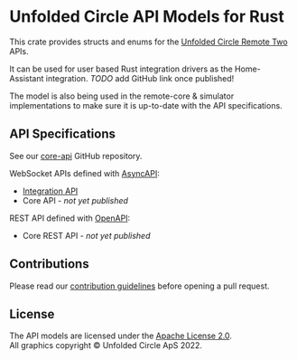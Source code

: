 # Unfolded Circle API Models for Rust

This crate provides structs and enums for the [Unfolded Circle Remote Two](https://www.unfoldedcircle.com/) APIs.

It can be used for user based Rust integration drivers as the Home-Assistant integration.
_TODO_ add GitHub link once published!

The model is also being used in the remote-core & simulator implementations to make sure it is up-to-date with the API
specifications.

## API Specifications

See our [core-api](https://github.com/unfoldedcircle/core-api) GitHub repository.

WebSocket APIs defined with [AsyncAPI](https://www.asyncapi.com/):
- [Integration API](https://github.com/unfoldedcircle/core-api/tree/main/integration-api)
- Core API - _not yet published_

REST API defined with [OpenAPI](https://www.openapis.org/):
- Core REST API - _not yet published_

## Contributions

Please read our [contribution guidelines](./CONTRIBUTING.md) before opening a pull request.

## License

The API models are licensed under the [Apache License 2.0](https://www.apache.org/licenses/LICENSE-2.0).  
All graphics copyright © Unfolded Circle ApS 2022.

